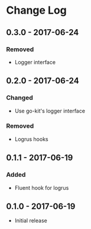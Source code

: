 # Change Log


## 0.3.0 - 2017-06-24

### Removed

- Logger interface


## 0.2.0 - 2017-06-24

### Changed

- Use go-kit's logger interface

### Removed

- Logrus hooks


## 0.1.1 - 2017-06-19

### Added

- Fluent hook for logrus


## 0.1.0 - 2017-06-19

- Initial release

